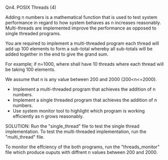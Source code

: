 Qn4. POSIX Threads (4)

Adding n numbers is a mathematical function that is used to test system performance in regard to how system behaves as n increases reasonably. Multi-threads are implemented improve the performance as opposed to single threaded programs.

You are required to implement a multi-threaded program each thread will add up 100 elements to form a sub-total whereby all sub-totals will be added together in the end to give the grand sum. 

For example; if n=1000, where shall have 10 threads where each thread will be taking 100 elements. 

We assume that n is any value between 200 and 2000 (200<n<=2000).

- Implement a multi-threaded program that achieves the addition of n numbers.
- Implement a single threaded program that achieves the addition of n numbers.
- Use system monitor tool to highlight which program is working efficiently as n grows reasonably.

SOLUTION:
Run the "single_thread" file to test the single thread implementation. To test the multi-threaded implementation, run the "multi_thread" file.

To monitor the effciency of the both programs, run the "threads_monitor" file which produce ouputs with diffrent n values between 200 and 2000.